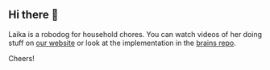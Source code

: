 ## Hi there 👋

Laika is a robodog for household chores. You can watch videos of her doing stuff on [our website](https://laikadog.ai/) or look at the implementation in the [brains repo](https://github.com/laikadogai/brains).

Cheers!
